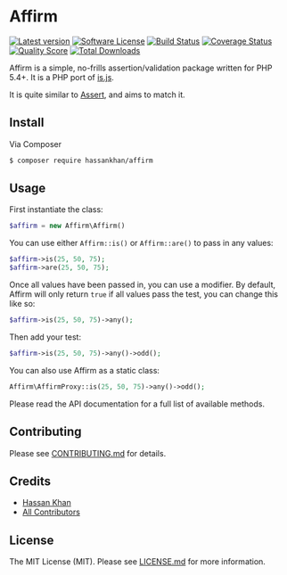 # Affirm
[![Latest version][ico-version]][link-composer]
[![Software License][ico-license]](LICENSE.md)
[![Build Status][ico-travis]][link-travis]
[![Coverage Status][ico-scrutinizer]][link-scrutinizer]
[![Quality Score][ico-code-quality]][link-code-quality]
[![Total Downloads][ico-downloads]][link-downloads]

Affirm is a simple, no-frills assertion/validation package written for PHP 5.4+. It is a PHP port of [is.js](http://arasatasaygin.github.io/is.js/).

It is quite similar to [Assert](https://github.com/beberlei/assert), and aims to match it.

## Install

Via Composer

``` bash
$ composer require hassankhan/affirm
```

## Usage

First instantiate the class:
```php
$affirm = new Affirm\Affirm()
```

You can use either `Affirm::is()` or `Affirm::are()` to pass in any values:
```php
$affirm->is(25, 50, 75);
$affirm->are(25, 50, 75);
```

Once all values have been passed in, you can use a modifier. By default, Affirm will only return `true` if all values pass the test, you can change this like so:
```php
$affirm->is(25, 50, 75)->any();
```

Then add your test:
```php
$affirm->is(25, 50, 75)->any()->odd();
```

You can also use Affirm as a static class:
```php
Affirm\AffirmProxy::is(25, 50, 75)->any()->odd();
```

Please read the API documentation for a full list of available methods.

## Contributing

Please see [CONTRIBUTING.md](CONTRIBUTING.md) for details.

## Credits

- [Hassan Khan](https://github.com/hassankhan)
- [All Contributors](https://github.com/hassankhan/affirm/contributors)

## License

The MIT License (MIT). Please see [LICENSE.md](LICENSE.md) for more information.

[ico-version]: https://img.shields.io/github/release/hassankhan/affirm.svg?style=flat-square
[ico-license]: https://img.shields.io/badge/license-MIT-brightgreen.svg?style=flat-square
[ico-travis]: https://img.shields.io/travis/hassankhan/affirm/master.svg?style=flat-square
[ico-scrutinizer]: https://img.shields.io/scrutinizer/coverage/g/hassankhan/affirm.svg?style=flat-square
[ico-code-quality]: https://img.shields.io/scrutinizer/g/hassankhan/affirm.svg?style=flat-square
[ico-downloads]: https://img.shields.io/packagist/dt/hassankhan/affirm.svg?style=flat-square

[link-composer]: https://github.com/hassankhan/affirm/releases
[link-travis]: https://travis-ci.org/hassankhan/affirm
[link-scrutinizer]: https://scrutinizer-ci.com/g/hassankhan/affirm/code-structure
[link-code-quality]: https://scrutinizer-ci.com/g/hassankhan/affirm
[link-downloads]: https://packagist.org/packages/hassankhan/affirm
